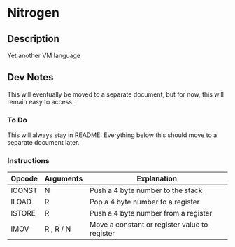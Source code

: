 # Nitrogen

## Description

Yet another VM language

## Dev Notes

This will eventually be moved to a separate document, but for now,
this will remain easy to access.

### To Do

This will always stay in README. Everything below this should move
to a separate document later.

### Instructions

| Opcode 	| Arguments | Explanation |
| --------- | --------- | ----------- |
| ICONST 	| N			| Push a 4 byte number to the stack |
| ILOAD		| R			| Pop a 4 byte number to a register |
| ISTORE 	| R			| Push a 4 byte number from a register |
| IMOV		| R , R / N	| Move a constant or register value to register|